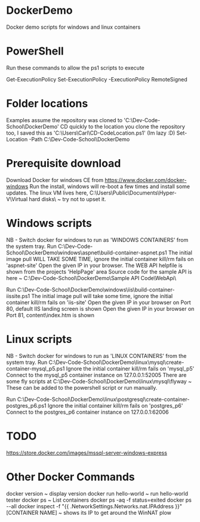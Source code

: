 # DockerDemo
Docker demo scripts for windows and linux containers

# PowerShell
Run these commands to allow the ps1 scripts to execute

Get-ExecutionPolicy
Set-ExecutionPolicy -ExecutionPolicy RemoteSigned

# Folder locations
Examples assume the repository was cloned to 'C:\Dev-Code-School\DockerDemo'
CD quickly to the location you clone the repository too, I saved this as 'C:\Users\Carl\CD-CodeLocation.ps1' (Im lazy :D)
Set-Location -Path C:\Dev-Code-School\DockerDemo

# Prerequisite download
Download Docker for windows CE from https://www.docker.com/docker-windows
Run the install, windows will re-boot a few times and install some updates.
The linux VM lives here, C:\Users\Public\Documents\Hyper-V\Virtual hard disks\  ~ try not to upset it.

# Windows scripts
NB - Switch docker for windows to run as 'WINDOWS CONTAINERS' from the system tray.
Run C:\Dev-Code-School\DockerDemo\windows\aspnet\build-container-aspnet.ps1
The initial image pull WILL TAKE SOME TIME, ignore the initial container kill/rm fails on 'aspnet-site'
Open the given IP in your browser. The WEB API helpfile is shown from the projects 'HelpPage' area
Source code for the sample API is here ~ C:\Dev-Code-School\DockerDemo\Sample API Code\WebApi\

Run C:\Dev-Code-School\DockerDemo\windows\iis\build-container-iissite.ps1
The initial image pull will take some time, ignore the initial container kill/rm fails on 'iis-site'
Open the given IP in your browser on Port 80, default IIS landing screen is shown
Open the given IP in your browser on Port 81, content\index.htm is shown

# Linux scripts
NB - Switch docker for windows to run as 'LINUX CONTAINERS' from the system tray.
Run C:\Dev-Code-School\DockerDemo\linux\mysql\create-container-mysql_p5.ps1
Ignore the initial container kill/rm fails on 'mysql_p5'
Connect to the mysql_p5 container instance on 127.0.0.1:52005
There are some fly scripts at C:\Dev-Code-School\DockerDemo\linux\mysql\flyway ~ These can be added to the powershell script or run manually.

Run C:\Dev-Code-School\DockerDemo\linux\postgresql\create-container-postgres_p6.ps1
Ignore the initial container kill/rm fails on 'postgres_p6'
Connect to the postgres_p6 container instance on 127.0.0.1:62006

# TODO
https://store.docker.com/images/mssql-server-windows-express

# Other Docker Commands
docker version                 ~ display version
docker run hello-world         ~ run hello-world tester
docker ps 	                   ~ List containers
docker ps -aq -f status=exited
docker ps --all
docker inspect -f "{{ .NetworkSettings.Networks.nat.IPAddress }}" [CONTAINER NAME] ~ shows its IP to get around the WinNAT plow